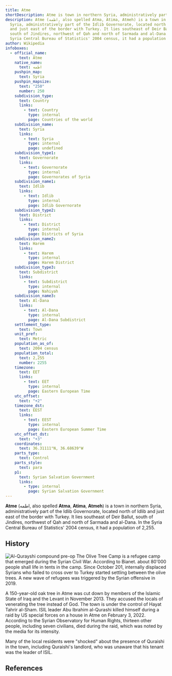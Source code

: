 ```yaml
---
title: Atme
shortDescription: Atme is town in northern Syria, administratively part of the Idlib Governorate
description: Atme (اطمه, also spelled Atma, Atima, Atmeh) is a town in northern
  Syria, administratively part of the Idlib Governorate, located north of Idlib
  and just east of the border with Turkey. It lies southeast of Deir Ballut,
  south of Jindires, northwest of Qah and north of Sarmada and al-Dana. In the
  Syria Central Bureau of Statistics' 2004 census, it had a population of 2,255.
author: Wikipedia
infoboxes:
  - official_name:
      text: Atme
    native_name:
      text: اطمه
    pushpin_map:
      text: Syria
    pushpin_mapsize:
      text: "250"
      number: 250
    subdivision_type:
      text: Country
      links:
        - text: Country
          type: internal
          page: Countries of the world
    subdivision_name:
      text: Syria
      links:
        - text: Syria
          type: internal
          page: undefined
    subdivision_type1:
      text: Governorate
      links:
        - text: Governorate
          type: internal
          page: Governorates of Syria
    subdivision_name1:
      text: Idlib
      links:
        - text: Idlib
          type: internal
          page: Idlib Governorate
    subdivision_type2:
      text: District
      links:
        - text: District
          type: internal
          page: Districts of Syria
    subdivision_name2:
      text: Harem
      links:
        - text: Harem
          type: internal
          page: Harem District
    subdivision_type3:
      text: Subdistrict
      links:
        - text: Subdistrict
          type: internal
          page: Nahiyah
    subdivision_name3:
      text: Al-Dana
      links:
        - text: Al-Dana
          type: internal
          page: Al-Dana Subdistrict
    settlement_type:
      text: Town
    unit_pref:
      text: Metric
    population_as_of:
      text: 2004 census
    population_total:
      text: 2,255
      number: 2255
    timezone:
      text: EET
      links:
        - text: EET
          type: internal
          page: Eastern European Time
    utc_offset:
      text: "+2"
    timezone_dst:
      text: EEST
      links:
        - text: EEST
          type: internal
          page: Eastern European Summer Time
    utc_offset_dst:
      text: "+3"
    coordinates:
      text: 36.31111°N, 36.68639°W
    parts_type:
      text: Control
    parts_style:
      text: para
    p1:
      text: Syrian Salvation Government
      links:
        - type: internal
          page: Syrian Salvation Government
---
```


**Atme** (اطمه, also spelled **Atma**, **Atima**, **Atmeh**) is a town in northern Syria, administratively part of the Idlib Governorate, located north of Idlib and just east of the border with Turkey. It lies southeast of Deir Ballut, south of Jindires, northwest of Qah and north of Sarmada and al-Dana. In the Syria Central Bureau of Statistics' 2004 census, it had a population of 2,255.

## History
![Al-Qurayshi compound pre-op](https://wikipedia.org/wiki/Special:Redirect/file/Al-Qurayshi_compound_pre-op.jpg?)
The Olive Tree Camp is a refugee camp that emerged during the Syrian Civil War. According to Bianet. about 80'000 people shall life in tents in the camp. Since October 201, internally displaced Syrians who failed to cross over to Turkey started settling between the olive trees. A new wave of refugees was triggered by the Syrian offensive in 2019.

A 150-year-old oak tree in Atme was cut down by members of the Islamic State of Iraq and the Levant in November 2013. They accused the locals of venerating the tree instead of God. The town is under the control of Hayat Tahrir al-Sham. ISIL leader Abu Ibrahim al-Qurashi killed himself during a raid by US special forces on a house in Atme on February 3, 2022. According to the Syrian Observatory for Human Rights, thirteen other people, including seven civilians, died during the raid, which was noted by the media for its intensity.

Many of the local residents were "shocked" about the presence of Quraishi in the town, including Quraishi's landlord, who was unaware that his tenant was the leader of ISIL.

## References
